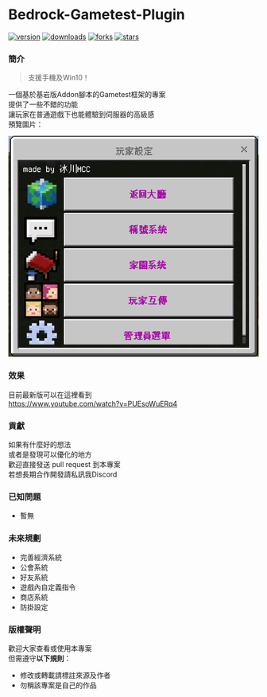 # Bedrock-Gametest-Plugin
[![version](https://img.shields.io/badge/Minecraft_Version-Bedrock_1.18.30+-brightgreen.svg)](https://youtu.be/oHg5SJYRHA0)
[![downloads](https://img.shields.io/github/downloads/dada909090/Bedrock-Gametest-Plugin/total?color=blue)](https://github.com/dada909090/Bedrock-Gametest-Plugin/releases/tag/Alpha)
[![forks](https://img.shields.io/github/forks/dada909090/Bedrock-Gametest-Plugin?style=flat)](https://github.com/dada909090/Bedrock-Gametest-Plugin/network/members)
[![stars](https://img.shields.io/github/stars/dada909090/Bedrock-Gametest-Plugin?style=flat)](https://youtu.be/oHg5SJYRHA0)
### 簡介

> 支援手機及Win10！

一個基於基岩版Addon腳本的Gametest框架的專案\
提供了一些不錯的功能\
讓玩家在普通遊戲下也能體驗到伺服器的高級感\
預覽圖片：

![預覽圖片](res/2022-04-23-19-40-25.png)
### 效果
目前最新版可以在這裡看到\
https://www.youtube.com/watch?v=PUEsoWuERq4
### 貢獻
如果有什麼好的想法\
或者是發現可以優化的地方\
歡迎直接發送 pull request 到本專案\
若想長期合作開發請私訊我Discord
### 已知問題
- 暫無
### 未來規劃
- 完善經濟系統
- 公會系統
- 好友系統
- 遊戲內自定義指令
- 商店系統
- 防掛設定
### 版權聲明
歡迎大家查看或使用本專案\
但需遵守**以下規則**：
- 修改或轉載請標註來源及作者
- 勿稱該專案是自己的作品
